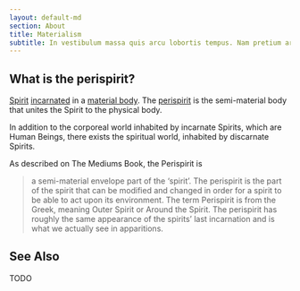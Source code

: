 ```yaml
---
layout: default-md
section: About
title: Materialism
subtitle: In vestibulum massa quis arcu lobortis tempus. Nam pretium arcu in odio vulputate luctus.
---
```


## What is the perispirit?
[Spirit](/about/spirit) [incarnated](/about/incarnation) in a [material body](/about/physical-body). The [perispirit](/about/perispirit) is the semi-material body that unites the Spirit to the physical body.

In addition to the corporeal world inhabited by incarnate Spirits, which are Human Beings, there exists the spiritual world, inhabited by discarnate Spirits.

As described on The Mediums Book, the Perispirit is

> a semi-material envelope part of the ‘spirit’. The perispirit is the part of the spirit that can be modified and changed in order for a spirit to be able to act upon its environment. The term Perispirit is from the Greek, meaning Outer Spirit or Around the Spirit. The perispirit has roughly the same appearance of the spirits’ last incarnation and is what we actually see in apparitions. 

## See Also

TODO
